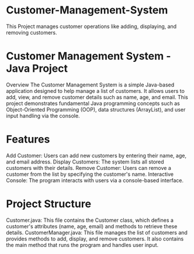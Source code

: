 # Customer-Management-System
This Project manages customer operations like adding, displaying, and removing customers.

# Customer Management System - Java Project
Overview
The Customer Management System is a simple Java-based application designed to help manage a list of customers. It allows users to add, view, and remove customer details such as name, age, and email. This project demonstrates fundamental Java programming concepts such as Object-Oriented Programming (OOP), data structures (ArrayList), and user input handling via the console.

# Features
Add Customer: Users can add new customers by entering their name, age, and email address.
Display Customers: The system lists all stored customers with their details.
Remove Customer: Users can remove a customer from the list by specifying the customer's name.
Interactive Console: The program interacts with users via a console-based interface.
# Project Structure
Customer.java: This file contains the Customer class, which defines a customer's attributes (name, age, email) and methods to retrieve these details.
CustomerManager.java: This file manages the list of customers and provides methods to add, display, and remove customers. It also contains the main method that runs the program and handles user input.
